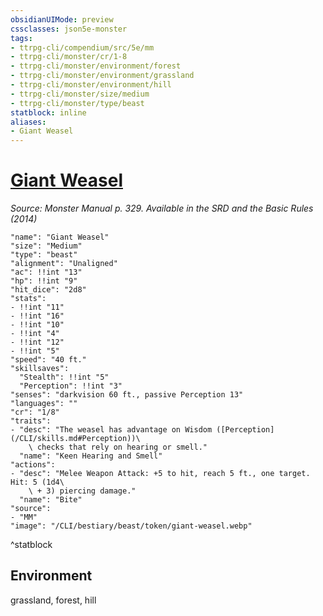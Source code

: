 ```yaml
---
obsidianUIMode: preview
cssclasses: json5e-monster
tags:
- ttrpg-cli/compendium/src/5e/mm
- ttrpg-cli/monster/cr/1-8
- ttrpg-cli/monster/environment/forest
- ttrpg-cli/monster/environment/grassland
- ttrpg-cli/monster/environment/hill
- ttrpg-cli/monster/size/medium
- ttrpg-cli/monster/type/beast
statblock: inline
aliases:
- Giant Weasel
---
```

# [Giant Weasel](CLI/bestiary/beast/giant-weasel.md)
*Source: Monster Manual p. 329. Available in the <span title='Systems Reference Document (5.1)'>SRD</span> and the Basic Rules (2014)*  

```statblock
"name": "Giant Weasel"
"size": "Medium"
"type": "beast"
"alignment": "Unaligned"
"ac": !!int "13"
"hp": !!int "9"
"hit_dice": "2d8"
"stats":
- !!int "11"
- !!int "16"
- !!int "10"
- !!int "4"
- !!int "12"
- !!int "5"
"speed": "40 ft."
"skillsaves":
  "Stealth": !!int "5"
  "Perception": !!int "3"
"senses": "darkvision 60 ft., passive Perception 13"
"languages": ""
"cr": "1/8"
"traits":
- "desc": "The weasel has advantage on Wisdom ([Perception](/CLI/skills.md#Perception))\
    \ checks that rely on hearing or smell."
  "name": "Keen Hearing and Smell"
"actions":
- "desc": "Melee Weapon Attack: +5 to hit, reach 5 ft., one target. Hit: 5 (1d4\
    \ + 3) piercing damage."
  "name": "Bite"
"source":
- "MM"
"image": "/CLI/bestiary/beast/token/giant-weasel.webp"
```
^statblock

## Environment

grassland, forest, hill